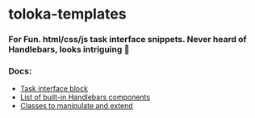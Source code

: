 # toloka-templates

### For Fun. html/css/js task interface snippets. Never heard of Handlebars, looks intriguing 🚐


### Docs:

* [Task interface block](https://toloka.ai/docs/guide/spec/)
* [List of built-in Handlebars components](https://toloka.ai/docs/guide/t-components/)
* [Classes to manipulate and extend](https://toloka.ai/docs/guide/spec-advanced/)
